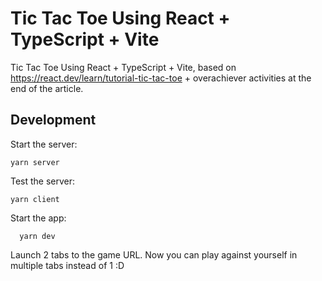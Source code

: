 # Tic Tac Toe Using React + TypeScript + Vite

Tic Tac Toe Using React + TypeScript + Vite, based on <https://react.dev/learn/tutorial-tic-tac-toe> + overachiever activities at the end of the article.

## Development

Start the server:
```shell
yarn server
```

Test the server:
```shell
yarn client
```

Start the app:
```shell
  yarn dev
```

Launch 2 tabs to the game URL. Now you can play against yourself in multiple tabs instead of 1 :D
